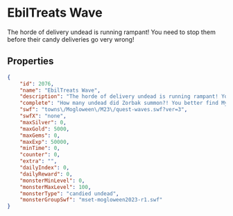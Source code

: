 # EbilTreats Wave

The horde of delivery undead is running rampant! You need to stop them before their candy deliveries go very wrong!

## Properties

```json
{
    "id": 2076,
    "name": "EbilTreats Wave",
    "description": "The horde of delivery undead is running rampant! You need to stop them before their candy deliveries go very wrong!",
    "complete": "How many undead did Zorbak summon?! You better find Myx fast!",
    "swf": "towns\/Mogloween\/M23\/quest-waves.swf?ver=3",
    "swfX": "none",
    "maxSilver": 0,
    "maxGold": 5000,
    "maxGems": 0,
    "maxExp": 50000,
    "minTime": 0,
    "counter": 0,
    "extra": "",
    "dailyIndex": 0,
    "dailyReward": 0,
    "monsterMinLevel": 0,
    "monsterMaxLevel": 100,
    "monsterType": "candied undead",
    "monsterGroupSwf": "mset-mogloween2023-r1.swf"
}
```

